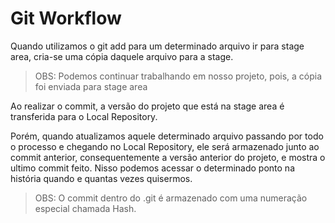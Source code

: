 # Git Workflow

Quando utilizamos o git add para um determinado arquivo ir para stage area, cria-se uma cópia daquele arquivo para a stage.

> OBS: Podemos continuar trabalhando em nosso projeto, pois, a cópia foi enviada para stage area

Ao realizar o commit, a versão do projeto que está na stage area é transferida para o Local Repository.

Porém, quando atualizamos aquele determinado arquivo passando por todo o processo e chegando no Local Repository, ele será armazenado junto ao commit anterior, consequentemente a versão anterior do projeto, e mostra o ultimo commit feito. Nisso podemos acessar o determinado ponto na história quando e quantas vezes quisermos.

> OBS: O commit dentro do .git é armazenado com uma numeração especial chamada Hash.
